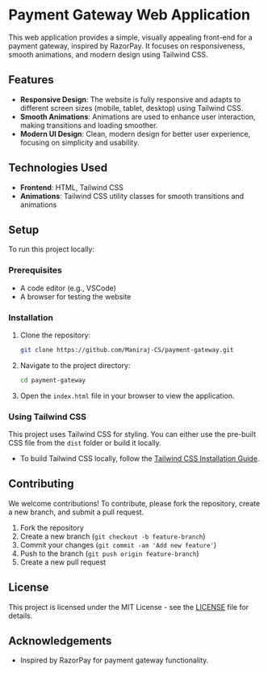 # Payment Gateway Web Application

This web application provides a simple, visually appealing front-end for a payment gateway, inspired by RazorPay. It focuses on responsiveness, smooth animations, and modern design using Tailwind CSS.

## Features

- **Responsive Design**: The website is fully responsive and adapts to different screen sizes (mobile, tablet, desktop) using Tailwind CSS.
- **Smooth Animations**: Animations are used to enhance user interaction, making transitions and loading smoother.
- **Modern UI Design**: Clean, modern design for better user experience, focusing on simplicity and usability.

## Technologies Used

- **Frontend**: HTML, Tailwind CSS
- **Animations**: Tailwind CSS utility classes for smooth transitions and animations

## Setup

To run this project locally:

### Prerequisites
- A code editor (e.g., VSCode)
- A browser for testing the website

### Installation

1. Clone the repository:
    ```bash
    git clone https://github.com/Maniraj-CS/payment-gateway.git
    ```

2. Navigate to the project directory:
    ```bash
    cd payment-gateway
    ```

3. Open the `index.html` file in your browser to view the application.

### Using Tailwind CSS

This project uses Tailwind CSS for styling. You can either use the pre-built CSS file from the `dist` folder or build it locally.

- To build Tailwind CSS locally, follow the [Tailwind CSS Installation Guide](https://tailwindcss.com/docs/installation).

## Contributing

We welcome contributions! To contribute, please fork the repository, create a new branch, and submit a pull request.

1. Fork the repository
2. Create a new branch (`git checkout -b feature-branch`)
3. Commit your changes (`git commit -am 'Add new feature'`)
4. Push to the branch (`git push origin feature-branch`)
5. Create a new pull request

## License

This project is licensed under the MIT License - see the [LICENSE](LICENSE) file for details.

## Acknowledgements

- Inspired by RazorPay for payment gateway functionality.
